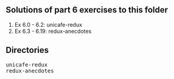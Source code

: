 ## Solutions of part 6 exercises to this folder
1. Ex 6.0 - 6.2: unicafe-redux
2. Ex 6.3 - 6.19: redux-anecdotes

## Directories
<pre>
unicafe-redux
redux-anecdotes
</pre>